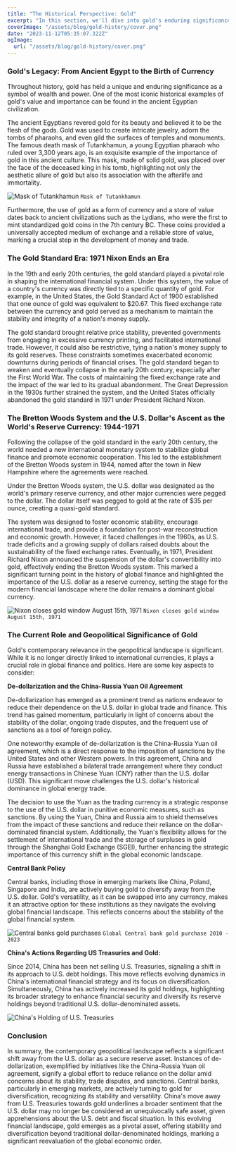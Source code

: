 ```yaml
---
title: "The Historical Perspective: Gold"
excerpt: "In this section, we'll dive into gold's enduring significance and its role in financial markets over centuries. But that's not all— we'll also explore its relevance in the current geopolitical landscape. With ongoing discussions about de-dollarization and shifting global economic dynamics, gold's role as a global reserve asset and a hedge against geopolitical uncertainty takes on new meaning."
coverImage: "/assets/blog/gold-history/cover.png"
date: "2023-11-12T05:35:07.322Z"
ogImage:
  url: "/assets/blog/gold-history/cover.png"
---
```


### Gold's Legacy: From Ancient Egypt to the Birth of Currency

Throughout history, gold has held a unique and enduring significance as a symbol of wealth and power. One of the most iconic historical examples of gold's value and importance can be found in the ancient Egyptian civilization.

The ancient Egyptians revered gold for its beauty and believed it to be the flesh of the gods. Gold was used to create intricate jewelry, adorn the tombs of pharaohs, and even gild the surfaces of temples and monuments. The famous death mask of Tutankhamun, a young Egyptian pharaoh who ruled over 3,300 years ago, is an exquisite example of the importance of gold in this ancient culture. This mask, made of solid gold, was placed over the face of the deceased king in his tomb, highlighting not only the aesthetic allure of gold but also its association with the afterlife and immortality.

![Mask of Tutankhamun](/assets/blog/gold-history/gold-mummy.jpeg)
`Mask of Tutankhamun`

Furthermore, the use of gold as a form of currency and a store of value dates back to ancient civilizations such as the Lydians, who were the first to mint standardized gold coins in the 7th century BC. These coins provided a universally accepted medium of exchange and a reliable store of value, marking a crucial step in the development of money and trade.

### The Gold Standard Era: 1971 Nixon Ends an Era

In the 19th and early 20th centuries, the gold standard played a pivotal role in shaping the international financial system. Under this system, the value of a country's currency was directly tied to a specific quantity of gold. For example, in the United States, the Gold Standard Act of 1900 established that one ounce of gold was equivalent to $20.67. This fixed exchange rate between the currency and gold served as a mechanism to maintain the stability and integrity of a nation's money supply.

The gold standard brought relative price stability, prevented governments from engaging in excessive currency printing, and facilitated international trade. However, it could also be restrictive, tying a nation's money supply to its gold reserves. These constraints sometimes exacerbated economic downturns during periods of financial crises. The gold standard began to weaken and eventually collapse in the early 20th century, especially after the First World War. The costs of maintaining the fixed exchange rate and the impact of the war led to its gradual abandonment. The Great Depression in the 1930s further strained the system, and the United States officially abandoned the gold standard in 1971 under President Richard Nixon.

### The Bretton Woods System and the U.S. Dollar's Ascent as the World's Reserve Currency: 1944-1971

Following the collapse of the gold standard in the early 20th century, the world needed a new international monetary system to stabilize global finance and promote economic cooperation. This led to the establishment of the Bretton Woods system in 1944, named after the town in New Hampshire where the agreements were reached.

Under the Bretton Woods system, the U.S. dollar was designated as the world's primary reserve currency, and other major currencies were pegged to the dollar. The dollar itself was pegged to gold at the rate of $35 per ounce, creating a quasi-gold standard.

The system was designed to foster economic stability, encourage international trade, and provide a foundation for post-war reconstruction and economic growth. However, it faced challenges in the 1960s, as U.S. trade deficits and a growing supply of dollars raised doubts about the sustainability of the fixed exchange rates. Eventually, in 1971, President Richard Nixon announced the suspension of the dollar's convertibility into gold, effectively ending the Bretton Woods system. This marked a significant turning point in the history of global finance and highlighted the importance of the U.S. dollar as a reserve currency, setting the stage for the modern financial landscape where the dollar remains a dominant global currency.

![Nixon closes gold window August 15th, 1971](/assets/blog/gold-history/nixon-gold-window.jpg)
`Nixon closes gold window August 15th, 1971`

### The Current Role and Geopolitical Significance of Gold

Gold's contemporary relevance in the geopolitical landscape is significant. While it is no longer directly linked to international currencies, it plays a crucial role in global finance and politics. Here are some key aspects to consider:

**De-dollarization and the China-Russia Yuan Oil Agreement**

De-dollarization has emerged as a prominent trend as nations endeavor to reduce their dependence on the U.S. dollar in global trade and finance. This trend has gained momentum, particularly in light of concerns about the stability of the dollar, ongoing trade disputes, and the frequent use of sanctions as a tool of foreign policy.

One noteworthy example of de-dollarization is the China-Russia Yuan oil agreement, which is a direct response to the imposition of sanctions by the United States and other Western powers. In this agreement, China and Russia have established a bilateral trade arrangement where they conduct energy transactions in Chinese Yuan (CNY) rather than the U.S. dollar (USD). This significant move challenges the U.S. dollar's historical dominance in global energy trade.

The decision to use the Yuan as the trading currency is a strategic response to the use of the U.S. dollar in punitive economic measures, such as sanctions. By using the Yuan, China and Russia aim to shield themselves from the impact of these sanctions and reduce their reliance on the dollar-dominated financial system. Additionally, the Yuan's flexibility allows for the settlement of international trade and the storage of surpluses in gold through the Shanghai Gold Exchange (SGEI), further enhancing the strategic importance of this currency shift in the global economic landscape.

**Central Bank Policy**

Central banks, including those in emerging markets like China, Poland, Singapore and India, are actively buying gold to diversify away from the U.S. dollar. Gold's versatility, as it can be swapped into any currency, makes it an attractive option for these institutions as they navigate the evolving global financial landscape. This reflects concerns about the stability of the global financial system.

![Central banks gold purchases](/assets/blog/gold-history/central-bank-gold-purchases.png)
`Global Central bank gold purchase 2010 - 2023`

**China's Actions Regarding US Treasuries and Gold:**

Since 2014, China has been net selling U.S. Treasuries, signaling a shift in its approach to U.S. debt holdings. This move reflects evolving dynamics in China's international financial strategy and its focus on diversification. Simultaneously, China has actively increased its gold holdings, highlighting its broader strategy to enhance financial security and diversify its reserve holdings beyond traditional U.S. dollar-denominated assets.

![China's Holding of U.S. Treasuries](/assets/blog/gold-history/china-ust.jpeg)

### Conclusion

In summary, the contemporary geopolitical landscape reflects a significant shift away from the U.S. dollar as a secure reserve asset. Instances of de-dollarization, exemplified by initiatives like the China-Russia Yuan oil agreement, signify a global effort to reduce reliance on the dollar amid concerns about its stability, trade disputes, and sanctions. Central banks, particularly in emerging markets, are actively turning to gold for diversification, recognizing its stability and versatility. China's move away from U.S. Treasuries towards gold underlines a broader sentiment that the U.S. dollar may no longer be considered an unequivocally safe asset, given apprehensions about the U.S. debt and fiscal situation. In this evolving financial landscape, gold emerges as a pivotal asset, offering stability and diversification beyond traditional dollar-denominated holdings, marking a significant reevaluation of the global economic order.
